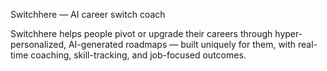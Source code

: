 Switchhere — AI career switch coach

Switchhere helps people pivot or upgrade their careers through hyper-personalized, AI-generated roadmaps — built uniquely for them, with real-time coaching, skill-tracking, and job-focused outcomes.